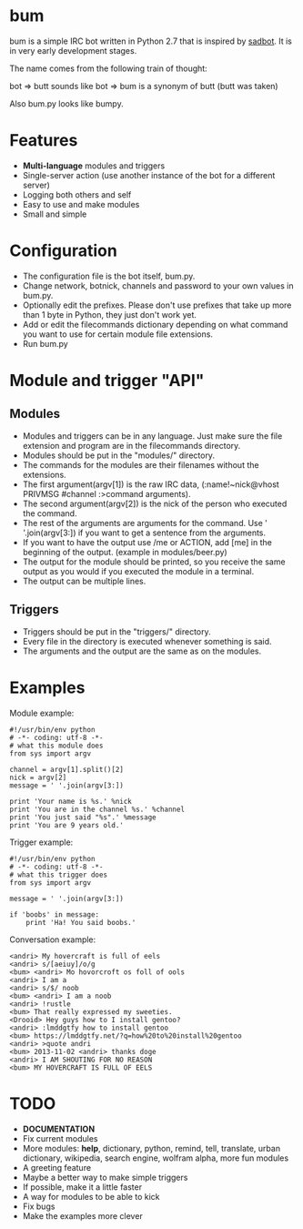 bum
=

bum is a simple IRC bot written in Python 2.7 that is inspired by [sadbot](https://github.com/doidbb/sadbot). It is in very early development stages.

The name comes from the following train of thought: 

bot => butt sounds like bot => bum is a synonym of butt (butt was taken)

Also bum.py looks like bumpy.

Features
=
* __Multi-language__ modules and triggers
* Single-server action (use another instance of the bot for a different server)
* Logging both others and self
* Easy to use and make modules
* Small and simple

Configuration
=
* The configuration file is the bot itself, bum.py.
* Change network, botnick, channels and password to your own values in bum.py.
* Optionally edit the prefixes. Please don't use prefixes that take up more than 1 byte in Python, they just don't work yet.
* Add or edit the filecommands dictionary depending on what command you want to use for certain module file extensions.
* Run bum.py

Module and trigger "API"
=
Modules
-
* Modules and triggers can be in any language. Just make sure the file extension and program are in the filecommands directory.
* Modules should be put in the "modules/" directory.
* The commands for the modules are their filenames without the extensions. 
* The first argument(argv[1]) is the raw IRC data, (:name!~nick@vhost PRIVMSG #channel :>command arguments).
* The second argument(argv[2]) is the nick of the person who executed the command.
* The rest of the arguments are arguments for the command. Use ' '.join(argv[3:]) if you want to get a sentence from the arguments.
* If you want to have the output use /me or ACTION, add [me] in the beginning of the output. (example in modules/beer.py)
* The output for the module should be printed, so you receive the same output as you would if you executed the module in a terminal.
* The output can be multiple lines. 

Triggers
-
* Triggers should be put in the "triggers/" directory.
* Every file in the directory is executed whenever something is said. 
* The arguments and the output are the same as on the modules.

Examples
=
Module example:

    #!/usr/bin/env python
    # -*- coding: utf-8 -*-
    # what this module does
    from sys import argv
    
    channel = argv[1].split()[2]
    nick = argv[2]
    message = ' '.join(argv[3:])
    
    print 'Your name is %s.' %nick
    print 'You are in the channel %s.' %channel
    print 'You just said "%s".' %message
    print 'You are 9 years old.'

Trigger example:

    #!/usr/bin/env python
    # -*- coding: utf-8 -*-
    # what this trigger does
    from sys import argv
    
    message = ' '.join(argv[3:])

    if 'boobs' in message:
        print 'Ha! You said boobs.'

Conversation example:

    <andri> My hovercraft is full of eels
    <andri> s/[aeiuy]/o/g
    <bum> <andri> Mo hovorcroft os foll of ools
    <andri> I am a
    <andri> s/$/ noob
    <bum> <andri> I am a noob
    <andri> !rustle
    <bum> That really expressed my sweeties.
    <Drooid> Hey guys how to I install gentoo?
    <andri> :lmddgtfy how to install gentoo
    <bum> https://lmddgtfy.net/?q=how%20to%20install%20gentoo
    <andri> >quote andri
    <bum> 2013-11-02 <andri> thanks doge
    <andri> I AM SHOUTING FOR NO REASON
    <bum> MY HOVERCRAFT IS FULL OF EELS

TODO
=
* __DOCUMENTATION__
* Fix current modules
* More modules: __help__, dictionary, python, remind, tell, translate, urban dictionary, wikipedia, search engine, wolfram alpha, more fun modules
* A greeting feature
* Maybe a better way to make simple triggers
* If possible, make it a little faster
* A way for modules to be able to kick
* Fix bugs
* Make the examples more clever
